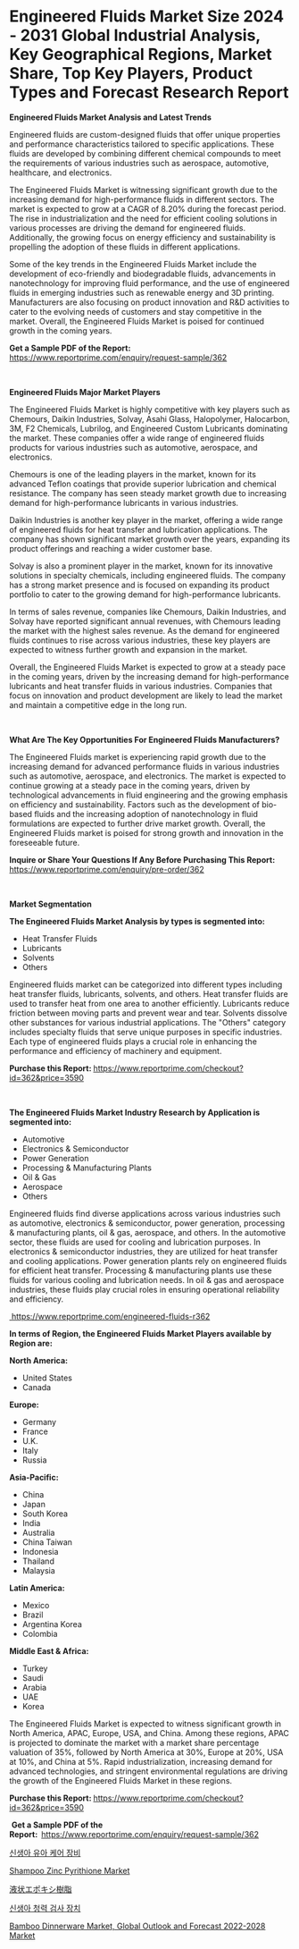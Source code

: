 <p><h1>Engineered Fluids Market Size 2024 - 2031 Global Industrial Analysis, Key Geographical Regions, Market Share, Top Key Players, Product Types and Forecast Research Report</h1></p><p><strong>Engineered Fluids Market Analysis and Latest Trends</strong></p>
<p><p>Engineered fluids are custom-designed fluids that offer unique properties and performance characteristics tailored to specific applications. These fluids are developed by combining different chemical compounds to meet the requirements of various industries such as aerospace, automotive, healthcare, and electronics. </p><p>The Engineered Fluids Market is witnessing significant growth due to the increasing demand for high-performance fluids in different sectors. The market is expected to grow at a CAGR of 8.20% during the forecast period. The rise in industrialization and the need for efficient cooling solutions in various processes are driving the demand for engineered fluids. Additionally, the growing focus on energy efficiency and sustainability is propelling the adoption of these fluids in different applications.</p><p>Some of the key trends in the Engineered Fluids Market include the development of eco-friendly and biodegradable fluids, advancements in nanotechnology for improving fluid performance, and the use of engineered fluids in emerging industries such as renewable energy and 3D printing. Manufacturers are also focusing on product innovation and R&D activities to cater to the evolving needs of customers and stay competitive in the market. Overall, the Engineered Fluids Market is poised for continued growth in the coming years.</p></p>
<p><strong>Get a Sample PDF of the Report:&nbsp;</strong> <a href="https://www.reportprime.com/enquiry/request-sample/362">https://www.reportprime.com/enquiry/request-sample/362</a></p>
<p>&nbsp;</p>
<p><strong>Engineered Fluids Major Market Players</strong></p>
<p><p>The Engineered Fluids Market is highly competitive with key players such as Chemours, Daikin Industries, Solvay, Asahi Glass, Halopolymer, Halocarbon, 3M, F2 Chemicals, Lubrilog, and Engineered Custom Lubricants dominating the market. These companies offer a wide range of engineered fluids products for various industries such as automotive, aerospace, and electronics.</p><p>Chemours is one of the leading players in the market, known for its advanced Teflon coatings that provide superior lubrication and chemical resistance. The company has seen steady market growth due to increasing demand for high-performance lubricants in various industries.</p><p>Daikin Industries is another key player in the market, offering a wide range of engineered fluids for heat transfer and lubrication applications. The company has shown significant market growth over the years, expanding its product offerings and reaching a wider customer base.</p><p>Solvay is also a prominent player in the market, known for its innovative solutions in specialty chemicals, including engineered fluids. The company has a strong market presence and is focused on expanding its product portfolio to cater to the growing demand for high-performance lubricants.</p><p>In terms of sales revenue, companies like Chemours, Daikin Industries, and Solvay have reported significant annual revenues, with Chemours leading the market with the highest sales revenue. As the demand for engineered fluids continues to rise across various industries, these key players are expected to witness further growth and expansion in the market.</p><p>Overall, the Engineered Fluids Market is expected to grow at a steady pace in the coming years, driven by the increasing demand for high-performance lubricants and heat transfer fluids in various industries. Companies that focus on innovation and product development are likely to lead the market and maintain a competitive edge in the long run.</p></p>
<p>&nbsp;</p>
<p><strong>What Are The Key Opportunities For Engineered Fluids Manufacturers?</strong></p>
<p><p>The Engineered Fluids market is experiencing rapid growth due to the increasing demand for advanced performance fluids in various industries such as automotive, aerospace, and electronics. The market is expected to continue growing at a steady pace in the coming years, driven by technological advancements in fluid engineering and the growing emphasis on efficiency and sustainability. Factors such as the development of bio-based fluids and the increasing adoption of nanotechnology in fluid formulations are expected to further drive market growth. Overall, the Engineered Fluids market is poised for strong growth and innovation in the foreseeable future.</p></p>
<p><strong>Inquire or Share Your Questions If Any Before Purchasing This Report:</strong> <a href="https://www.reportprime.com/enquiry/pre-order/362">https://www.reportprime.com/enquiry/pre-order/362</a></p>
<p>&nbsp;</p>
<p><strong>Market Segmentation</strong></p>
<p><strong>The Engineered Fluids Market Analysis by types is segmented into:</strong></p>
<p><ul><li>Heat Transfer Fluids</li><li>Lubricants</li><li>Solvents</li><li>Others</li></ul></p>
<p><p>Engineered fluids market can be categorized into different types including heat transfer fluids, lubricants, solvents, and others. Heat transfer fluids are used to transfer heat from one area to another efficiently. Lubricants reduce friction between moving parts and prevent wear and tear. Solvents dissolve other substances for various industrial applications. The "Others" category includes specialty fluids that serve unique purposes in specific industries. Each type of engineered fluids plays a crucial role in enhancing the performance and efficiency of machinery and equipment.</p></p>
<p><strong>Purchase this Report:&nbsp;</strong><a href="https://www.reportprime.com/checkout?id=362&price=3590">https://www.reportprime.com/checkout?id=362&price=3590</a></p>
<p>&nbsp;</p>
<p><strong>The Engineered Fluids Market Industry Research by Application is segmented into:</strong></p>
<p><ul><li>Automotive</li><li>Electronics & Semiconductor</li><li>Power Generation</li><li>Processing & Manufacturing Plants</li><li>Oil & Gas</li><li>Aerospace</li><li>Others</li></ul></p>
<p><p>Engineered fluids find diverse applications across various industries such as automotive, electronics & semiconductor, power generation, processing & manufacturing plants, oil & gas, aerospace, and others. In the automotive sector, these fluids are used for cooling and lubrication purposes. In electronics & semiconductor industries, they are utilized for heat transfer and cooling applications. Power generation plants rely on engineered fluids for efficient heat transfer. Processing & manufacturing plants use these fluids for various cooling and lubrication needs. In oil & gas and aerospace industries, these fluids play crucial roles in ensuring operational reliability and efficiency.</p></p>
<p><a href="https://www.reportprime.com/engineered-fluids-r362">&nbsp;https://www.reportprime.com/engineered-fluids-r362</a></p>
<p><strong>In terms of Region, the Engineered Fluids Market Players available by Region are:</strong></p>
<p>
    <p> <strong> North America: </strong>
        <ul>
            <li>United States</li>
            <li>Canada</li>
        </ul>
        </p> 
    <p> <strong> Europe: </strong>
        <ul>
            <li>Germany</li>
            <li>France</li>
            <li>U.K.</li>
            <li>Italy</li>
            <li>Russia</li>
        </ul>
        </p> 
    <p> <strong> Asia-Pacific: </strong>
        <ul>
            <li>China</li>
            <li>Japan</li>
            <li>South Korea</li>
            <li>India</li>
            <li>Australia</li>
            <li>China Taiwan</li>
            <li>Indonesia</li>
            <li>Thailand</li>
            <li>Malaysia</li>
        </ul>
        </p> 
    <p> <strong> Latin America: </strong>
        <ul>
            <li>Mexico</li>
            <li>Brazil</li>
            <li>Argentina Korea</li>
            <li>Colombia</li>
        </ul>
        </p> 
    <p> <strong> Middle East & Africa: </strong>
        <ul>
            <li>Turkey</li>
            <li>Saudi</li>
            <li>Arabia</li>
            <li>UAE</li>
            <li>Korea</li>
        </ul>
    </p>
    </p>
<p><p>The Engineered Fluids Market is expected to witness significant growth in North America, APAC, Europe, USA, and China. Among these regions, APAC is projected to dominate the market with a market share percentage valuation of 35%, followed by North America at 30%, Europe at 20%, USA at 10%, and China at 5%. Rapid industrialization, increasing demand for advanced technologies, and stringent environmental regulations are driving the growth of the Engineered Fluids Market in these regions.</p></p>
<p><strong>Purchase this Report: </strong><a href="https://www.reportprime.com/checkout?id=362&price=3590">https://www.reportprime.com/checkout?id=362&price=3590</a></p>
<p>&nbsp;<strong>Get a Sample PDF of the Report:&nbsp;&nbsp;</strong><a href="https://www.reportprime.com/enquiry/request-sample/362">https://www.reportprime.com/enquiry/request-sample/362</a></p>
<p><strong></strong></p>
<p><p><a href="https://medium.com/@howaoole34545/%EC%8B%A0%EC%83%9D%EC%95%84-%EC%98%81%EC%95%84-%EA%B0%84%ED%98%B8-%EC%9E%A5%EB%B9%84-%EC%8B%9C%EC%9E%A5-%EA%B7%9C%EB%AA%A8-%EC%A0%90%EC%9C%A0%EC%9C%A8-%EB%B0%8F-%ED%8A%B8%EB%A0%8C%EB%93%9C-%EB%B6%84%EC%84%9D-%EB%B3%B4%EA%B3%A0%EC%84%9C-%EC%B5%9C%EC%A2%85-%EC%82%AC%EC%9A%A9%EC%B2%98-%EB%B3%91%EC%9B%90-%ED%81%B4%EB%A6%AC%EB%8B%89-%EC%9A%94%EC%96%91%EC%9B%90-%EA%B8%B0%ED%83%80-%EC%9B%90%EC%9E%90%EC%9E%AC%EB%B3%84-%EA%B7%B8%EB%A6%AC%EA%B3%A0-2031%EB%85%84%EA%B9%8C%EC%A7%80%EC%9D%98-%EC%98%88%EC%B8%A1-96877b81e82a">신생아 유아 케어 장비</a></p><p><a href="https://github.com/dmmanir420/Market-Research-Report-List-1/blob/main/shampoo-zinc-pyrithione-market.md">Shampoo Zinc Pyrithione Market</a></p><p><a href="https://medium.com/@attyourniture/%E6%B6%B2%E4%BD%93%E3%82%A8%E3%83%9D%E3%82%AD%E3%82%B7%E6%A8%B9%E8%84%82%E5%B8%82%E5%A0%B4%E3%81%AE%E6%96%B0%E8%88%88%E3%83%88%E3%83%AC%E3%83%B3%E3%83%89%E3%81%A8%E5%B0%86%E6%9D%A5%E3%81%AE%E5%B1%95%E6%9C%9B-2024%E5%B9%B4%E3%81%8B%E3%82%892031%E5%B9%B4%E3%81%BE%E3%81%A7%E3%81%AE%E6%9C%9F%E9%96%93-e16aa3f9863d">液状エポキシ樹脂</a></p><p><a href="https://medium.com/@howaoole34545/%EC%8B%A0%EC%83%9D%EC%95%84-%EC%B2%AD%EA%B0%81-%EC%84%A0%EB%B3%84-%EC%9E%A5%EB%B9%84-%EC%8B%9C%EC%9E%A5-%EC%A0%90%EC%9C%A0%EC%9C%A8-%ED%81%AC%EA%B8%B0-%EB%8F%99%ED%96%A5-%EC%82%B0%EC%97%85-%EB%B6%84%EC%84%9D-%EB%B3%B4%EA%B3%A0%EC%84%9C-%EC%9D%91%EC%9A%A9-%EB%B6%84%EC%95%BC%EB%B3%84-%EB%B3%91%EC%9B%90-%ED%81%B4%EB%A6%AC%EB%8B%89-%EA%B8%B0%ED%83%80-%EC%9C%A0%ED%98%95%EB%B3%84-%ED%85%8C%EC%9D%B4%EB%B8%94-%ED%83%91-%EC%9E%A5%EB%B9%84-%EC%B9%B4%ED%8A%B8-%ED%83%91-%EC%9E%A5%EB%B9%84-%ED%9C%B4%EB%8C%80%EC%9A%A9-%EB%B0%8F-%ED%9C%B4%EB%8C%80%EC%9A%A9-%EC%9E%A5%EB%B9%84-15d4799dab23">신생아 청력 검사 장치</a></p><p><a href="https://medium.com/@raap8632472024/insights-into-the-bamboo-dinnerware-market-global-outlook-and-forecast-2022-2028-industry-market-d9581f554666">Bamboo Dinnerware Market, Global Outlook and Forecast 2022-2028 Market</a></p></p>